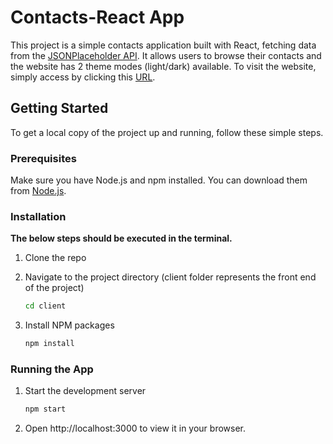# Contacts-React App

This project is a simple contacts application built with React, fetching data from the [JSONPlaceholder API](https://jsonplaceholder.typicode.com/). It allows users to browse their contacts and the website has 2 theme modes (light/dark) available. To visit the website, simply access by clicking this [URL](https://luxury-alpaca-8c2988.netlify.app).

## Getting Started

To get a local copy of the project up and running, follow these simple steps.

### Prerequisites

Make sure you have Node.js and npm installed. You can download them from [Node.js](https://nodejs.org/).

### Installation

**The below steps should be executed in the terminal.**
1. Clone the repo

2. Navigate to the project directory (client folder represents the front end of the project)

    ```sh
    cd client
    ```

3. Install NPM packages

    ```sh
    npm install
    ```

### **Running the App**

1. Start the development server

    ```sh
    npm start
    ```

2. Open http://localhost:3000 to view it in your browser.